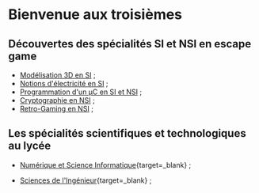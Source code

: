 # Bienvenue aux troisièmes

## Découvertes des spécialités SI et NSI en escape game

- [Modélisation 3D en SI](./3D) ;
- [Notions d'électricité en SI](./elec) ;
- [Programmation d'un µC en SI et NSI](./µC) ;
- [Cryptographie en NSI](./crypto) ;
- [Retro-Gaming en NSI](./game) ;


## Les spécialités scientifiques et technologiques au lycée

- [Numérique et Science Informatique](http://si.lycee.ecmorlaix.fr/nsi/){target=_blank} ;

- [Sciences de l'Ingénieur](http://si.lycee.ecmorlaix.fr/){target=_blank} ;

